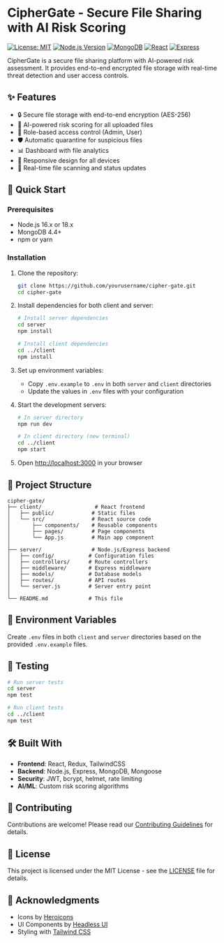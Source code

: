 # CipherGate - Secure File Sharing with AI Risk Scoring

[![License: MIT](https://img.shields.io/badge/License-MIT-yellow.svg)](https://opensource.org/licenses/MIT)
[![Node.js Version](https://img.shields.io/badge/node-16.x%20%7C%7C%2018.x-brightgreen.svg)](https://nodejs.org/)
[![MongoDB](https://img.shields.io/badge/MongoDB-4.4%2B-brightgreen.svg)](https://www.mongodb.com/)
[![React](https://img.shields.io/badge/React-18.x-blue.svg)](https://reactjs.org/)
[![Express](https://img.shields.io/badge/Express-4.x-lightgrey.svg)](https://expressjs.com/)

CipherGate is a secure file sharing platform with AI-powered risk assessment. It provides end-to-end encrypted file storage with real-time threat detection and user access controls.

## ✨ Features

- 🔒 Secure file storage with end-to-end encryption (AES-256)
- 🤖 AI-powered risk scoring for all uploaded files
- 👥 Role-based access control (Admin, User)
- 🛡️ Automatic quarantine for suspicious files
- 📊 Dashboard with file analytics
- 📱 Responsive design for all devices
- 🔄 Real-time file scanning and status updates

## 🚀 Quick Start

### Prerequisites

- Node.js 16.x or 18.x
- MongoDB 4.4+
- npm or yarn

### Installation

1. Clone the repository:
   ```bash
   git clone https://github.com/yourusername/cipher-gate.git
   cd cipher-gate
   ```

2. Install dependencies for both client and server:
   ```bash
   # Install server dependencies
   cd server
   npm install
   
   # Install client dependencies
   cd ../client
   npm install
   ```

3. Set up environment variables:
   - Copy `.env.example` to `.env` in both `server` and `client` directories
   - Update the values in `.env` files with your configuration

4. Start the development servers:
   ```bash
   # In server directory
   npm run dev
   
   # In client directory (new terminal)
   cd ../client
   npm start
   ```

5. Open [http://localhost:3000](http://localhost:3000) in your browser

## 📂 Project Structure

```
cipher-gate/
├── client/                 # React frontend
│   ├── public/            # Static files
│   └── src/               # React source code
│       ├── components/    # Reusable components
│       ├── pages/         # Page components
│       └── App.js         # Main app component
│
├── server/                # Node.js/Express backend
│   ├── config/           # Configuration files
│   ├── controllers/      # Route controllers
│   ├── middleware/       # Express middleware
│   ├── models/           # Database models
│   ├── routes/           # API routes
│   └── server.js         # Server entry point
│
└── README.md             # This file
```

## 🔧 Environment Variables

Create `.env` files in both `client` and `server` directories based on the provided `.env.example` files.

## 🧪 Testing

```bash
# Run server tests
cd server
npm test

# Run client tests
cd ../client
npm test
```

## 🛠 Built With

- **Frontend**: React, Redux, TailwindCSS
- **Backend**: Node.js, Express, MongoDB, Mongoose
- **Security**: JWT, bcrypt, helmet, rate limiting
- **AI/ML**: Custom risk scoring algorithms

## 🤝 Contributing

Contributions are welcome! Please read our [Contributing Guidelines](CONTRIBUTING.md) for details.

## 📄 License

This project is licensed under the MIT License - see the [LICENSE](LICENSE) file for details.

## 🙏 Acknowledgments

- Icons by [Heroicons](https://heroicons.com/)
- UI Components by [Headless UI](https://headlessui.com/)
- Styling with [Tailwind CSS](https://tailwindcss.com/)
